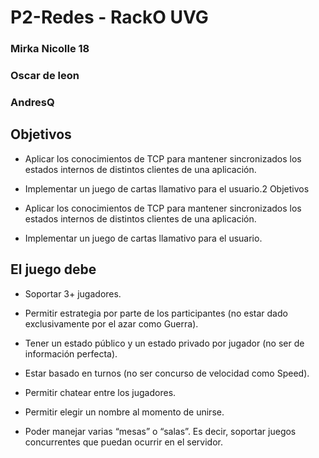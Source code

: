 # P2-Redes - RackO UVG

### Mirka Nicolle 18
### Oscar de leon
### AndresQ

## Objetivos
- Aplicar los conocimientos de TCP para mantener sincronizados los estados internos de
distintos clientes de una aplicación.

- Implementar un juego de cartas llamativo para el usuario.2 Objetivos

- Aplicar los conocimientos de TCP para mantener sincronizados los estados internos de
distintos clientes de una aplicación.

- Implementar un juego de cartas llamativo para el usuario.


## El juego debe

- Soportar 3+ jugadores.

- Permitir estrategia por parte de los participantes (no estar dado exclusivamente por el azar
como Guerra).

- Tener un estado público y un estado privado por jugador (no ser de información perfecta).

- Estar basado en turnos (no ser concurso de velocidad como Speed).

- Permitir chatear entre los jugadores.

- Permitir elegir un nombre al momento de unirse.

- Poder manejar varias “mesas” o “salas”. Es decir, soportar juegos concurrentes que puedan
ocurrir en el servidor.